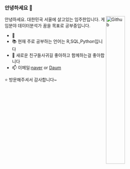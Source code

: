 ### 안녕하세요 👋

<img width="35%" align="right" alt="Github" src="https://user-images.githubusercontent.com/48678280/88862734-4903af80-d201-11ea-968b-9c939d88a37c.gif" />

안녕하세요. 대한민국 서울에 살고있는 임주한입니다.
게임분야 데이터분석가 꿈을 목표로 공부중입니다.

- 🔭 
- 📚 현재 주로 공부하는 언어는 R,SQL,Python입니다 
- 👯 새로운 친구들사귀길 좋아하고 함께하는걸 좋아합니다
- 📫 이메일:[naver](mailto:starlexy@naver.com) or [Daum](mailto:juhan2002@daum.net)

⭐️ 방문해주셔서 감사합니다~
